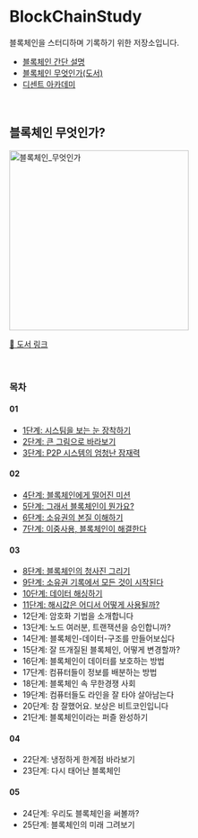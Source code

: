 # BlockChainStudy

블록체인을 스터디하며 기록하기 위한 저장소입니다.

- [블록체인 간단 설명](https://github.com/lbo728/BlockChainStudy/blob/main/%EB%B8%94%EB%A1%9D%EC%B2%B4%EC%9D%B8%20%EA%B0%84%EB%8B%A8%20%EC%84%A4%EB%AA%85/%EB%B8%94%EB%A1%9D%EC%B2%B4%EC%9D%B8%EC%9D%B4%EB%9E%80.md)
- [블록체인 무엇인가(도서)](#블록체인-무엇인가)
- [디센트 아카데미](https://academy.dcentwallet.com/v/ko/blockchain-basic/the-meaning-of-decentralization)

<br>

## 블록체인 무엇인가?

<img width="320" alt="블록체인_무엇인가" src="https://github.com/lbo728/BlockChainStudy/assets/72309817/e610e8d6-9199-443d-9b63-cfd2e088176c">

[📕 도서 링크](https://www.aladin.co.kr/shop/wproduct.aspx?ItemId=133677929)

<br>

### 목차

#### 01

- [1단계: 시스팀을 보는 눈 장착하기](https://github.com/lbo728/BlockChainStudy/blob/main/%EB%B8%94%EB%A1%9D%EC%B2%B4%EC%9D%B8%20%EB%AC%B4%EC%97%87%EC%9D%B8%EA%B0%80%3F/01/01_%EC%8B%9C%EC%8A%A4%ED%85%9C%EC%9D%84%20_%EB%B3%B4%EB%8A%94_%EB%88%88_%EC%9E%A5%EC%B0%A9%ED%95%98%EA%B8%B0.md)
- [2단계: 큰 그림으로 바라보기](https://github.com/lbo728/BlockChainStudy/blob/main/%EB%B8%94%EB%A1%9D%EC%B2%B4%EC%9D%B8%20%EB%AC%B4%EC%97%87%EC%9D%B8%EA%B0%80%3F/01/02_%ED%81%B0%20_%EA%B7%B8%EB%A6%BC%EC%9C%BC%EB%A1%9C_%EB%B0%94%EB%9D%BC%EB%B3%B4%EA%B8%B0.md)
- [3단계: P2P 시스템의 엄청난 잠재력](https://github.com/lbo728/BlockChainStudy/blob/main/%EB%B8%94%EB%A1%9D%EC%B2%B4%EC%9D%B8%20%EB%AC%B4%EC%97%87%EC%9D%B8%EA%B0%80%3F/01/03_P2P_%EC%8B%9C%EC%8A%A4%ED%85%9C%EC%9D%98_%EC%97%84%EC%B2%AD%EB%82%9C_%EC%9E%A0%EC%9E%AC%EB%A0%A5.md)

#### 02

- [4단계: 블록체인에게 떨어진 미션](https://github.com/lbo728/BlockChainStudy/blob/main/%EB%B8%94%EB%A1%9D%EC%B2%B4%EC%9D%B8%20%EB%AC%B4%EC%97%87%EC%9D%B8%EA%B0%80%3F/02/04_%EB%B8%94%EB%A1%9D%EC%B2%B4%EC%9D%B8%EC%97%90%EA%B2%8C_%EB%96%A8%EC%96%B4%EC%A7%84_%EB%AF%B8%EC%85%98.md)
- [5단계: 그래서 블록체인이 뭔가요?](https://github.com/lbo728/BlockChainStudy/blob/main/%EB%B8%94%EB%A1%9D%EC%B2%B4%EC%9D%B8%20%EB%AC%B4%EC%97%87%EC%9D%B8%EA%B0%80%3F/02/05_%EA%B7%B8%EB%9E%98%EC%84%9C_%EB%B8%94%EB%A1%9D%EC%B2%B4%EC%9D%B8%EC%9D%B4_%EB%AD%94%EA%B0%80%EC%9A%94%3F.md)
- [6단계: 소유권의 본질 이해하기](https://github.com/lbo728/BlockChainStudy/blob/main/%EB%B8%94%EB%A1%9D%EC%B2%B4%EC%9D%B8%20%EB%AC%B4%EC%97%87%EC%9D%B8%EA%B0%80%3F/02/06_%EC%86%8C%EC%9C%A0%EA%B6%8C%EC%9D%98%20%EB%B3%B8%EC%A7%88%20%EC%9D%B4%ED%95%B4%ED%95%98%EA%B8%B0.md)
- [7단계: 이중사용, 블록체인이 해결한다](https://github.com/lbo728/BlockChainStudy/blob/main/%EB%B8%94%EB%A1%9D%EC%B2%B4%EC%9D%B8%20%EB%AC%B4%EC%97%87%EC%9D%B8%EA%B0%80%3F/02/07_%EC%9D%B4%EC%A4%91%EC%82%AC%EC%9A%A9_%EB%B8%94%EB%A1%9D%EC%B2%B4%EC%9D%B8%EC%9D%B4_%ED%95%B4%EA%B2%B0%ED%95%9C%EB%8B%A4.md)

#### 03

- [8단계: 블록체인의 청사진 그리기](https://github.com/lbo728/BlockChainStudy/blob/main/%EB%B8%94%EB%A1%9D%EC%B2%B4%EC%9D%B8%20%EB%AC%B4%EC%97%87%EC%9D%B8%EA%B0%80%3F/03/08_%EB%B8%94%EB%A1%9D%EC%B2%B4%EC%9D%B8%EC%9D%98_%EC%B2%AD%EC%82%AC%EC%A7%84_%EA%B7%B8%EB%A6%AC%EA%B8%B0.md)
- [9단계: 소유권 기록에서 모든 것이 시작된다](https://github.com/lbo728/BlockChainStudy/blob/main/%EB%B8%94%EB%A1%9D%EC%B2%B4%EC%9D%B8%20%EB%AC%B4%EC%97%87%EC%9D%B8%EA%B0%80%3F/03/09_%EC%86%8C%EC%9C%A0%EA%B6%8C_%EA%B8%B0%EB%A1%9D%EC%97%90%EC%84%9C_%EB%AA%A8%EB%93%A0_%EA%B2%83%EC%9D%B4_%EC%8B%9C%EC%9E%91%EB%90%9C%EB%8B%A4.md)
- [10단계: 데이터 해싱하기](https://github.com/lbo728/BlockChainStudy/blob/main/%EB%B8%94%EB%A1%9D%EC%B2%B4%EC%9D%B8%20%EB%AC%B4%EC%97%87%EC%9D%B8%EA%B0%80%3F/03/10_%EB%8D%B0%EC%9D%B4%ED%84%B0_%ED%95%B4%EC%8B%B1%ED%95%98%EA%B8%B0.md)
- [11단계: 해시값은 어디서 어떻게 사용될까?](https://github.com/lbo728/BlockChainStudy/blob/main/%EB%B8%94%EB%A1%9D%EC%B2%B4%EC%9D%B8%20%EB%AC%B4%EC%97%87%EC%9D%B8%EA%B0%80%3F/03/11_%ED%95%B4%EC%8B%9C%EA%B0%92%EC%9D%80_%EC%96%B4%EB%94%94%EC%84%9C_%EC%96%B4%EB%96%BB%EA%B2%8C_%EC%82%AC%EC%9A%A9%EB%90%A0%EA%B9%8C%3F.md)
- 12단계: 암호화 기법을 소개합니다
- 13단계: 노드 여러분, 트랜잭션을 승인합니까?
- 14단계: 블록체인-데이터-구조를 만들어보십다
- 15단계: 잘 뜨개질된 블록체인, 어떻게 변경할까?
- 16단계: 블록체인이 데이터를 보호하는 방법
- 17단계: 컴퓨터들이 정보를 배분하는 방법
- 18단계: 블록체인 속 무한경쟁 사회
- 19단계: 컴퓨터들도 라인을 잘 타야 살아남는다
- 20단계: 참 잘했어요. 보상은 비트코인입니다
- 21단계: 블록체인이라는 퍼즐 완성하기

#### 04

- 22단계: 냉정하게 한계점 바라보기
- 23단계: 다시 태어난 블록체인

#### 05

- 24단계: 우리도 블록체인을 써볼까?
- 25단계: 블록체인의 미래 그려보기
